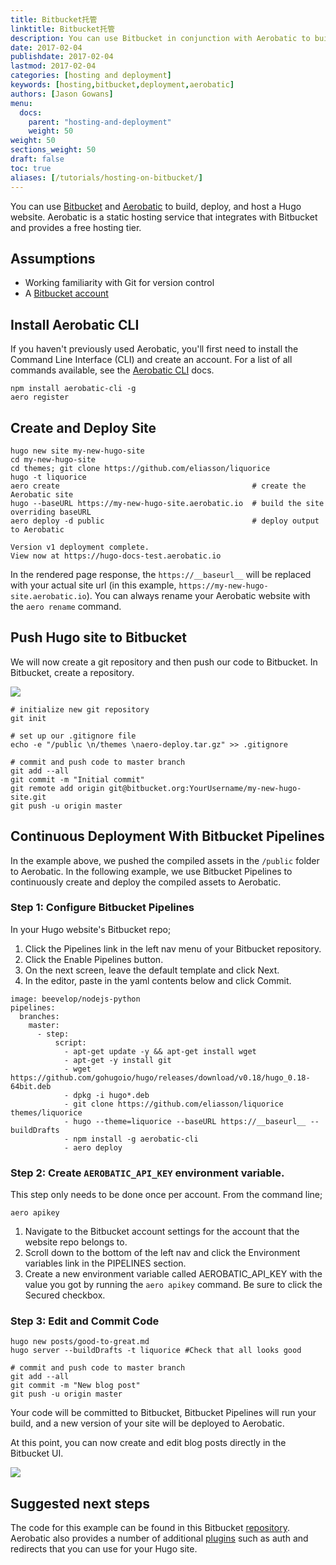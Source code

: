 ```yaml
---
title: Bitbucket托管
linktitle: Bitbucket托管
description: You can use Bitbucket in conjunction with Aerobatic to build, deploy, and host a Hugo website.
date: 2017-02-04
publishdate: 2017-02-04
lastmod: 2017-02-04
categories: [hosting and deployment]
keywords: [hosting,bitbucket,deployment,aerobatic]
authors: [Jason Gowans]
menu:
  docs:
    parent: "hosting-and-deployment"
    weight: 50
weight: 50
sections_weight: 50
draft: false
toc: true
aliases: [/tutorials/hosting-on-bitbucket/]
---
```


You can use [Bitbucket](https://bitbucket.org/) and [Aerobatic](https://www.aerobatic.com) to build, deploy, and host a Hugo website. Aerobatic is a static hosting service that integrates with Bitbucket and provides a free hosting tier.

## Assumptions

* Working familiarity with Git for version control
* A [Bitbucket account](https://bitbucket.org/account/signup/)

## Install Aerobatic CLI

If you haven't previously used Aerobatic, you'll first need to install the Command Line Interface (CLI) and create an account. For a list of all commands available, see the [Aerobatic CLI](https://www.aerobatic.com/docs/cli/) docs.

```
npm install aerobatic-cli -g
aero register
```

## Create and Deploy Site

```
hugo new site my-new-hugo-site
cd my-new-hugo-site
cd themes; git clone https://github.com/eliasson/liquorice
hugo -t liquorice
aero create                                           # create the Aerobatic site
hugo --baseURL https://my-new-hugo-site.aerobatic.io  # build the site overriding baseURL
aero deploy -d public                                 # deploy output to Aerobatic

Version v1 deployment complete.
View now at https://hugo-docs-test.aerobatic.io
```

In the rendered page response, the `https://__baseurl__` will be replaced with your actual site url (in this example, `https://my-new-hugo-site.aerobatic.io`). You can always rename your Aerobatic website with the `aero rename` command.

## Push Hugo site to Bitbucket

We will now create a git repository and then push our code to Bitbucket. In Bitbucket, create a repository.

![][1]

[1]: /images/hosting-and-deployment/hosting-on-bitbucket/bitbucket-create-repo.png


```
# initialize new git repository
git init

# set up our .gitignore file
echo -e "/public \n/themes \naero-deploy.tar.gz" >> .gitignore

# commit and push code to master branch
git add --all
git commit -m "Initial commit"
git remote add origin git@bitbucket.org:YourUsername/my-new-hugo-site.git
git push -u origin master
```

## Continuous Deployment With Bitbucket Pipelines

In the example above, we pushed the compiled assets in the `/public` folder to Aerobatic. In the following example, we use Bitbucket Pipelines to continuously create and deploy the compiled assets to Aerobatic.

### Step 1: Configure Bitbucket Pipelines

In your Hugo website's Bitbucket repo;

1. Click the Pipelines link in the left nav menu of your Bitbucket repository.
2. Click the Enable Pipelines button.
3. On the next screen, leave the default template and click Next.
4. In the editor, paste in the yaml contents below and click Commit.

```
image: beevelop/nodejs-python
pipelines:
  branches:
    master:
      - step:
          script:
            - apt-get update -y && apt-get install wget
            - apt-get -y install git
            - wget https://github.com/gohugoio/hugo/releases/download/v0.18/hugo_0.18-64bit.deb
            - dpkg -i hugo*.deb
            - git clone https://github.com/eliasson/liquorice themes/liquorice
            - hugo --theme=liquorice --baseURL https://__baseurl__ --buildDrafts
            - npm install -g aerobatic-cli
            - aero deploy
```

### Step 2: Create `AEROBATIC_API_KEY` environment variable.

This step only needs to be done once per account. From the command line;

```
aero apikey
```

1. Navigate to the Bitbucket account settings for the account that the website repo belongs to.
2. Scroll down to the bottom of the left nav and click the Environment variables link in the PIPELINES section.
3. Create a new environment variable called AEROBATIC_API_KEY with the value you got by running the `aero apikey` command. Be sure to click the Secured checkbox.

### Step 3: Edit and Commit Code

```
hugo new posts/good-to-great.md
hugo server --buildDrafts -t liquorice #Check that all looks good

# commit and push code to master branch
git add --all
git commit -m "New blog post"
git push -u origin master
```

Your code will be committed to Bitbucket, Bitbucket Pipelines will run your build, and a new version of your site will be deployed to Aerobatic.

At this point, you can now create and edit blog posts directly in the Bitbucket UI.

![][2]

[2]: /images/hosting-and-deployment/hosting-on-bitbucket/bitbucket-blog-post.png


## Suggested next steps

The code for this example can be found in this Bitbucket [repository](https://bitbucket.org/dundonian/hugo-docs-test). Aerobatic also provides a number of additional [plugins](https://www.aerobatic.com/docs) such as auth and redirects that you can use for your Hugo site.
